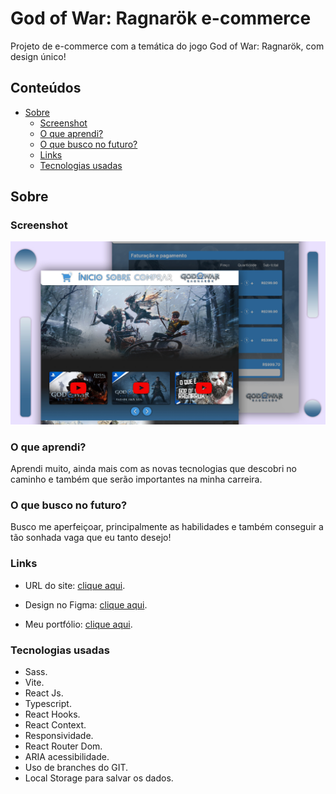 # God of War: Ragnarök e-commerce

Projeto de e-commerce com a temática do jogo God of War: Ragnarök, com design único!

## Conteúdos

- [Sobre](#Sobre)
  - [Screenshot](#screenshot)
  - [O que aprendi?](#O-que-aprendi?)
  - [O que busco no futuro?](#O-que-busco-no-futuro?)
  - [Links](#links)
  - [Tecnologias usadas](#Tecnologias-usadas)

## Sobre

### Screenshot

![](/src/assets/images/screenshot/cartazGit.jpg)

### O que aprendi?

 Aprendi muito, ainda mais com as novas tecnologias que descobri no caminho e também que serão importantes na minha carreira.

### O que busco no futuro?

 Busco me aperfeiçoar, principalmente as habilidades e também conseguir a tão sonhada vaga que eu tanto desejo!

### Links

- URL do site: [clique aqui](https://godofwar-shop.vercel.app).

- Design no Figma: [clique aqui](https://www.figma.com/proto/fFnrpY4zrUWgRxo06TTjs1/god-of-war?page-id=0%3A1&node-id=1%3A4&viewport=384%2C445%2C1.13&scaling=scale-down&starting-point-node-id=1%3A4).

- Meu portfólio: [clique aqui](https://henriqueamascarin.vercel.app).

### Tecnologias usadas

- Sass.
- Vite.
- React Js.
- Typescript.
- React Hooks.
- React Context.
- Responsividade.
- React Router Dom.
- ARIA acessibilidade.
- Uso de branches do GIT.
- Local Storage para salvar os dados.